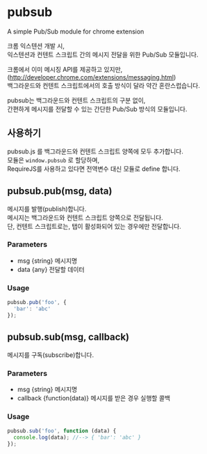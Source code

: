 pubsub
======
A simple Pub/Sub module for chrome extension


크롬 익스텐션 개발 시,  
익스텐션과 컨텐트 스크립트 간의 메시지 전달을 위한 Pub/Sub 모듈입니다.  

크롬에서 이미 메시징 API를 제공하고 있지만,  
(http://developer.chrome.com/extensions/messaging.html)  
백그라운드와 컨텐트 스크립트에서의 호출 방식이 달라 약간 혼란스럽습니다.  

pubsub는 백그라운드와 컨텐트 스크립트의 구분 없이,  
간편하게 메시지를 전달할 수 있는 간단한 Pub/Sub 방식의 모듈입니다.


## 사용하기
pubsub.js 를 백그라운드와 컨텐트 스크립트 양쪽에 모두 추가합니다.  
모듈은 `window.pubsub` 로 할당하며,  
RequireJS를 사용하고 있다면 전역변수 대신 모듈로 define 합니다.


## pubsub.pub(msg, data)
메시지를 발행(publish)합니다.  
메시지는 백그라운드와 컨텐트 스크립트 양쪽으로 전달됩니다.  
단, 컨텐트 스크립트로는, 탭이 활성화되어 있는 경우에만 전달합니다.  

### Parameters
- msg {string} 메시지명
- data {any} 전달할 데이터

### Usage
```js
pubsub.pub('foo', {
  'bar': 'abc'
});
```

## pubsub.sub(msg, callback)
메시지를 구독(subscribe)합니다.

### Parameters
- msg {string} 메시지명
- callback {function(data)} 메시지를 받은 경우 실행할 콜백

### Usage
```js
pubsub.sub('foo', function (data) {
  console.log(data); //--> { 'bar': 'abc' }
});
```

